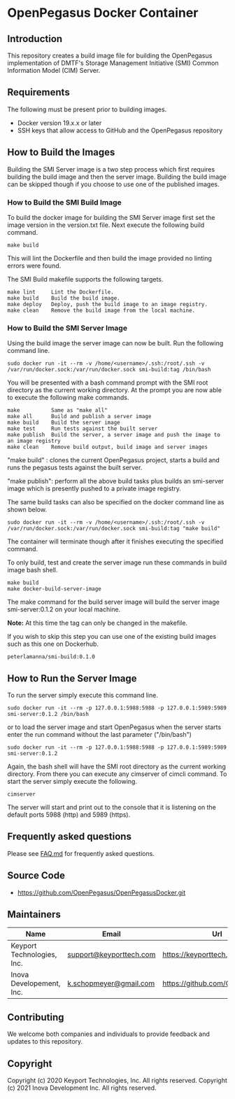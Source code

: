 # OpenPegasus Docker Container

## Introduction
This repository creates a build image file for building the OpenPegasus
implementation of DMTF's Storage Management Initiative (SMI) Common Information
Model (CIM) Server.

## Requirements

The following must be present prior to building images.

* Docker version 19.x.x or later
* SSH keys that allow access to GitHub and the OpenPegasus repository

## How to Build the Images
Building the SMI Server image is a two step process which first requires
building the build image and then the server image.  Building the build image
can be skipped though if you choose to use one of the published images.

### How to Build the SMI Build Image
To build the docker image for building the SMI Server image first set the image
version in the version.txt file.  Next execute the following build command.

```console
make build
```
This will lint the Dockerfile and then build the image provided no linting errors were found.

The SMI Build makefile supports the following targets.

```
make lint     Lint the Dockerfile.
make build    Build the build image.
make deploy   Deploy, push the build image to an image registry.
make clean    Remove the build image from the local machine.
```

### How to Build the SMI Server Image
Using the build image the server image can now be built.  Run the following
command line.

```console
sudo docker run -it --rm -v /home/<username>/.ssh:/root/.ssh -v /var/run/docker.sock:/var/run/docker.sock smi-build:tag /bin/bash
```

You will be presented with a bash command prompt with the SMI root directory as
the current working directory.  At the prompt you are now able to execute the
following make commands.

```
make          Same as "make all"
make all      Build and publish a server image
make build    Build the server image
make test     Run tests against the built server
make publish  Build the server, a server image and push the image to an image registry
make clean    Remove build output, build image and server images
```

"make build" : clones the current OpenPegasus project, starts a build and runs the pegasus tests against the built server.

"make publish": perform all the above build tasks plus builds an smi-server image which is presently pushed to a private image registry.

The same build tasks can also be specified on the docker command line as shown below.

```console
sudo docker run -it --rm -v /home/<username>/.ssh:/root/.ssh -v /var/run/docker.sock:/var/run/docker.sock smi-build:tag "make build"
```

The container will terminate though after it finishes executing the specified command.

To only build, test and create the server image run these commands in build image bash shell.

```console
make build
make docker-build-server-image
```

The make command for the build server image will build the server image smi-server:0.1.2 on your local machine.

**Note:** At this time the tag can only be changed in the makefile.

If you wish to skip this step you can use one of the existing build images such as this one on Dockerhub.

```
peterlamanna/smi-build:0.1.0
```

## How to Run the Server Image

To run the server simply execute this command line.

```console
sudo docker run -it --rm -p 127.0.0.1:5988:5988 -p 127.0.0.1:5989:5989 smi-server:0.1.2 /bin/bash
```

or to load the server image and start OpenPegasus when the server starts enter the run command
without the last parameter ("/bin/bash")

```console
sudo docker run -it --rm -p 127.0.0.1:5988:5988 -p 127.0.0.1:5989:5989 smi-server:0.1.2
```


Again, the bash shell will have the SMI root directory as the current working
directory.  From there you can execute any cimserver of cimcli command.  To
start the server simply execute the following.

```console
cimserver
```

The server will start and print out to the console that it is listening on the default ports 5988 (http) and 5989 (https).

## Frequently asked questions
Please see [FAQ.md](./FAQ.md) for frequently asked questions.

## Source Code

* <https://github.com/OpenPegasus/OpenPegasusDocker.git>

## Maintainers

| Name | Email | Url |
| ---- | ------ | --- |
| Keyport Technologies, Inc. | support@keyporttech.com | https://keyporttech.github.io/ |
| Inova Developement, Inc.   | k.schopmeyer@gmail.com  | https://github.com/OpenPegasus |

## Contributing

We welcome both companies and individuals to provide feedback and updates to
this repository.

## Copyright
Copyright (c) 2020 Keyport Technologies, Inc. All rights reserved.
Copyright (c) 2021 Inova Development Inc. All rights reserved.
